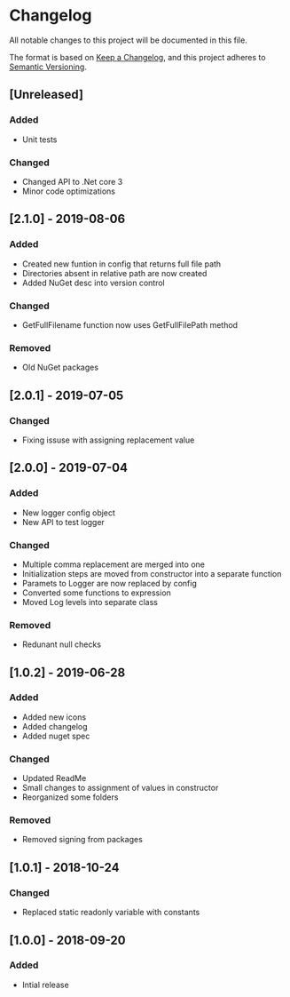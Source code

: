 # Changelog
All notable changes to this project will be documented in this file.

The format is based on [Keep a Changelog](https://keepachangelog.com/en/1.0.0/),
and this project adheres to [Semantic Versioning](https://semver.org/spec/v2.0.0.html).

## [Unreleased]
### Added
 - Unit tests

### Changed
 - Changed API to .Net core 3
 - Minor code optimizations

## [2.1.0] - 2019-08-06
### Added
 - Created new funtion in config that returns full file path
 - Directories absent in relative path are now created
 - Added NuGet desc into version control

### Changed
 - GetFullFilename function now uses GetFullFilePath method

### Removed
 - Old NuGet packages

## [2.0.1] - 2019-07-05
### Changed
 - Fixing issuse with assigning replacement value

## [2.0.0] - 2019-07-04
### Added
 - New logger config object
 - New API to test logger

### Changed
 - Multiple comma replacement are merged into one
 - Initialization steps are moved from constructor into a separate function
 - Paramets to Logger are now replaced by config
 - Converted some functions to expression
 - Moved Log levels into separate class

### Removed
 - Redunant null checks

## [1.0.2] - 2019-06-28
### Added
 - Added new icons
 - Added changelog
 - Added nuget spec
### Changed
 - Updated ReadMe
 - Small changes to assignment of values in constructor
 - Reorganized some folders
### Removed
 - Removed signing from packages

## [1.0.1] - 2018-10-24
### Changed
 - Replaced static readonly variable with constants

## [1.0.0] - 2018-09-20
### Added
- Intial release
